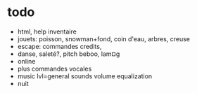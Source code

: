 # todo
- html, help inventaire
- jouets: poisson, snowman+fond, coin d'eau, arbres, creuse
- escape: commandes credits, 
- danse, saleté?, pitch beboo, lam¤g
- online
- plus commandes vocales
- music lvl=general sounds volume equalization
- nuit